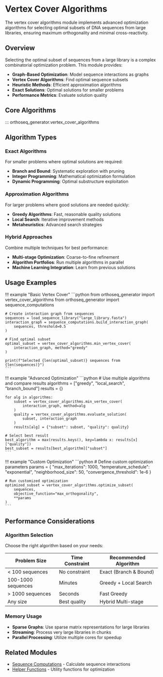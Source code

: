 # Vertex Cover Algorithms

The vertex cover algorithms module implements advanced optimization algorithms for selecting optimal subsets of DNA sequences from large libraries, ensuring maximum orthogonality and minimal cross-reactivity.

## Overview

Selecting the optimal subset of sequences from a large library is a complex combinatorial optimization problem. This module provides:

- **Graph-Based Optimization**: Model sequence interactions as graphs
- **Vertex Cover Algorithms**: Find optimal sequence subsets
- **Heuristic Methods**: Efficient approximation algorithms
- **Exact Solutions**: Optimal solutions for smaller problems
- **Performance Metrics**: Evaluate solution quality

## Core Algorithms

::: orthoseq_generator.vertex_cover_algorithms

## Algorithm Types

### Exact Algorithms

For smaller problems where optimal solutions are required:

- **Branch and Bound**: Systematic exploration with pruning
- **Integer Programming**: Mathematical optimization formulation
- **Dynamic Programming**: Optimal substructure exploitation

### Approximation Algorithms

For larger problems where good solutions are needed quickly:

- **Greedy Algorithms**: Fast, reasonable quality solutions
- **Local Search**: Iterative improvement methods
- **Metaheuristics**: Advanced search strategies

### Hybrid Approaches

Combine multiple techniques for best performance:

- **Multi-stage Optimization**: Coarse-to-fine refinement
- **Algorithm Portfolios**: Run multiple algorithms in parallel
- **Machine Learning Integration**: Learn from previous solutions

## Usage Examples

!!! example "Basic Vertex Cover"
    ```python
    from orthoseq_generator import vertex_cover_algorithms
    from orthoseq_generator import sequence_computations
    
    # Create interaction graph from sequences
    sequences = load_sequence_library("large_library.fasta")
    interaction_graph = sequence_computations.build_interaction_graph(
        sequences, threshold=0.5
    )
    
    # Find optimal subset
    optimal_subset = vertex_cover_algorithms.min_vertex_cover(
        interaction_graph, method="greedy"
    )
    
    print(f"Selected {len(optimal_subset)} sequences from {len(sequences)}")
    ```

!!! example "Advanced Optimization"
    ```python
    # Use multiple algorithms and compare results
    algorithms = ["greedy", "local_search", "branch_bound"]
    results = {}
    
    for alg in algorithms:
        subset = vertex_cover_algorithms.min_vertex_cover(
            interaction_graph, method=alg
        )
        quality = vertex_cover_algorithms.evaluate_solution(
            subset, interaction_graph
        )
        results[alg] = {"subset": subset, "quality": quality}
    
    # Select best result
    best_algorithm = max(results.keys(), key=lambda x: results[x]["quality"])
    best_subset = results[best_algorithm]["subset"]
    ```

!!! example "Custom Optimization"
    ```python
    # Define custom optimization parameters
    params = {
        "max_iterations": 1000,
        "temperature_schedule": "exponential",
        "neighborhood_size": 50,
        "convergence_threshold": 1e-6
    }
    
    # Run customized optimization
    optimized_subset = vertex_cover_algorithms.optimize_subset(
        sequences, 
        objective_function="max_orthogonality",
        **params
    )
    ```

## Performance Considerations

### Algorithm Selection

Choose the right algorithm based on your needs:

| Problem Size | Time Constraint | Recommended Algorithm |
|-------------|-----------------|----------------------|
| < 100 sequences | No constraint | Exact (Branch & Bound) |
| 100-1000 sequences | Minutes | Greedy + Local Search |
| > 1000 sequences | Seconds | Fast Greedy |
| Any size | Best quality | Hybrid Multi-stage |

### Memory Usage

- **Sparse Graphs**: Use sparse matrix representations for large libraries
- **Streaming**: Process very large libraries in chunks
- **Parallel Processing**: Utilize multiple cores for speedup

## Related Modules

- [Sequence Computations](sequence-computations.md) - Calculate sequence interactions
- [Helper Functions](helper-functions.md) - Utility functions for optimization
